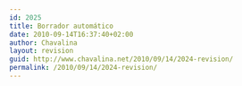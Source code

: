 ```yaml
---
id: 2025
title: Borrador automático
date: 2010-09-14T16:37:40+02:00
author: Chavalina
layout: revision
guid: http://www.chavalina.net/2010/09/14/2024-revision/
permalink: /2010/09/14/2024-revision/
---
```

